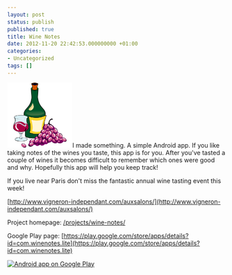 ```yaml
---
layout: post
status: publish
published: true
title: Wine Notes
date: 2012-11-20 22:42:53.000000000 +01:00
categories:
- Uncategorized
tags: []
---
```

<a href="/assets/themes/images/screenshots/2012-11-android.png"><img class="alignright size-thumbnail wp-image-827" title="android" src="/assets/themes/images/screenshots/2012-11-android.png" alt="" width="150" height="150" /></a>I made something. A simple Android app. If you like taking notes of the wines you taste, this app is for you. After you've tasted a couple of wines it becomes difficult to remember which ones were good and why. Hopefully this app will help you keep track!

If you live near Paris don't miss the fantastic annual wine tasting event this week!

[http://www.vigneron-independant.com/auxsalons/](http://www.vigneron-independant.com/auxsalons/)

Project homepage: [/projects/wine-notes/](/projects/wine-notes/)

Google Play page: [https://play.google.com/store/apps/details?id=com.winenotes.lite](https://play.google.com/store/apps/details?id=com.winenotes.lite)

<a href="http://play.google.com/store/apps/details?id=com.winenotes.lite"><img src="http://www.android.com/images/brand/android_app_on_play_logo_large.png" alt="Android app on Google Play" /></a>
